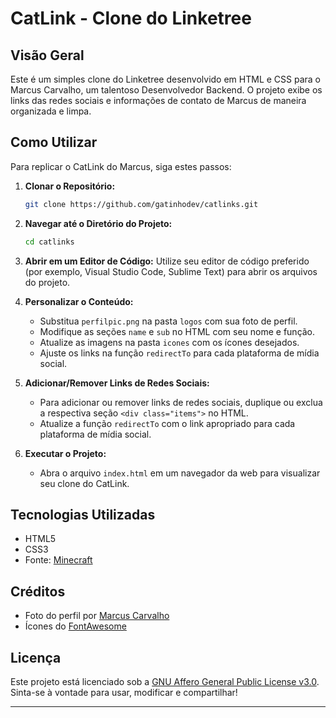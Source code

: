 # CatLink - Clone do Linketree

## Visão Geral

Este é um simples clone do Linketree desenvolvido em HTML e CSS para o Marcus Carvalho, um talentoso Desenvolvedor Backend. O projeto exibe os links das redes sociais e informações de contato de Marcus de maneira organizada e limpa.

## Como Utilizar

Para replicar o CatLink do Marcus, siga estes passos:

1. **Clonar o Repositório:**
   ```bash
   git clone https://github.com/gatinhodev/catlinks.git
   ```

2. **Navegar até o Diretório do Projeto:**
   ```bash
   cd catlinks
   ```

3. **Abrir em um Editor de Código:**
   Utilize seu editor de código preferido (por exemplo, Visual Studio Code, Sublime Text) para abrir os arquivos do projeto.

4. **Personalizar o Conteúdo:**
   - Substitua `perfilpic.png` na pasta `logos` com sua foto de perfil.
   - Modifique as seções `name` e `sub` no HTML com seu nome e função.
   - Atualize as imagens na pasta `icones` com os ícones desejados.
   - Ajuste os links na função `redirectTo` para cada plataforma de mídia social.

5. **Adicionar/Remover Links de Redes Sociais:**
   - Para adicionar ou remover links de redes sociais, duplique ou exclua a respectiva seção `<div class="items">` no HTML.
   - Atualize a função `redirectTo` com o link apropriado para cada plataforma de mídia social.

6. **Executar o Projeto:**
   - Abra o arquivo `index.html` em um navegador da web para visualizar seu clone do CatLink.

## Tecnologias Utilizadas

- HTML5
- CSS3
- Fonte: [Minecraft](https://fonts.cdnfonts.com/css/minecraft-4)

## Créditos

- Foto do perfil por [Marcus Carvalho](https://www.linkedin.com/in/marcuscarvalhodev/)
- Ícones do [FontAwesome](https://fontawesome.com/)

## Licença

Este projeto está licenciado sob a [GNU Affero General Public License v3.0](LICENSE). Sinta-se à vontade para usar, modificar e compartilhar!

---

